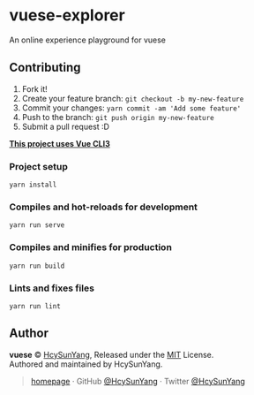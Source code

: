# vuese-explorer

An online experience playground for vuese

## Contributing

1. Fork it!
2. Create your feature branch: `git checkout -b my-new-feature`
3. Commit your changes: `yarn commit -am 'Add some feature'`
4. Push to the branch: `git push origin my-new-feature`
5. Submit a pull request :D

**[This project uses Vue CLI3](https://cli.vuejs.org/)**

### Project setup
```
yarn install
```

### Compiles and hot-reloads for development
```
yarn run serve
```

### Compiles and minifies for production
```
yarn run build
```

### Lints and fixes files
```
yarn run lint
```

## Author

**vuese** © [HcySunYang](https://github.com/HcySunYang), Released under the [MIT](./LICENSE) License.<br>
Authored and maintained by HcySunYang.

> [homepage](http://hcysun.me/homepage/) · GitHub [@HcySunYang](https://github.com/HcySunYang) · Twitter [@HcySunYang](https://twitter.com/HcySunYang)